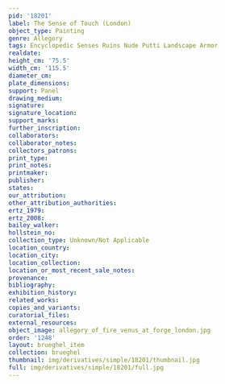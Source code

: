 ```yaml
---
pid: '18201'
label: The Sense of Touch (London)
object_type: Painting
genre: Allegory
tags: Encyclopedic Senses Ruins Nude Putti Landscape Armor
realdate: 
height_cm: '75.5'
width_cm: '115.5'
diameter_cm: 
plate_dimensions: 
support: Panel
drawing_medium: 
signature: 
signature_location: 
support_marks: 
further_inscription: 
collaborators: 
collaborator_notes: 
collectors_patrons: 
print_type: 
print_notes: 
printmaker: 
publisher: 
states: 
our_attribution: 
other_attribution_authorities: 
ertz_1979: 
ertz_2008: 
bailey_walker: 
hollstein_no: 
collection_type: Unknown/Not Applicable
location_country: 
location_city: 
location_collection: 
location_or_most_recent_sale_notes: 
provenance: 
bibliography: 
exhibition_history: 
related_works: 
copies_and_variants: 
curatorial_files: 
external_resources: 
object_image: allegory_of_fire_venus_at_forge_london.jpg
order: '1248'
layout: brueghel_item
collection: brueghel
thumbnail: img/derivatives/simple/18201/thumbnail.jpg
full: img/derivatives/simple/18201/full.jpg
---
```

